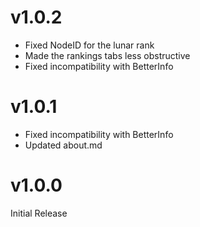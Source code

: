 # v1.0.2
* Fixed NodeID for the lunar rank
* Made the rankings tabs less obstructive
* Fixed incompatibility with BetterInfo

# v1.0.1

* Fixed incompatibility with BetterInfo
* Updated about.md

# v1.0.0

Initial Release